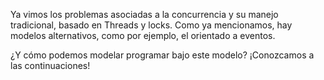 Ya vimos los problemas asociadas a la concurrencia y su manejo tradicional, basado en Threads y locks. Como ya mencionamos, hay modelos alternativos, como por ejemplo, el orientado a eventos.

¿Y cómo podemos modelar programar bajo este modelo? ¡Conozcamos a las continuaciones!